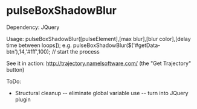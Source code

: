 pulseBoxShadowBlur
==================
Dependency:
JQuery

Usage:
pulseBoxShadowBlur([pulseElement],[max blur],[blur color],[delay time between loops]);
e.g. pulseBoxShadowBlur($('#getData-btn'),14,'#fff',100); // start the process

See it in action:
http://trajectory.namelsoftware.com/
(the "Get Trajectory" button)

ToDo:
- Structural cleanup
  -- eliminate global variable use
  -- turn into JQuery plugin
 
